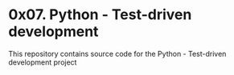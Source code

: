# 0x07. Python - Test-driven development

This repository contains source code for the Python - Test-driven development project
